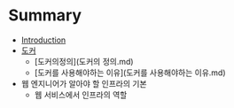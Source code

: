 # Summary

* [Introduction](README.md)
* [도커](도커.md)
   * [도커의정의](도커의 정의.md)
   * [도커를 사용해야하는 이유](도커를 사용해야하는 이유.md)
* 웹 엔지니어가 알아야 할 인프라의 기본
   * 웹 서비스에서 인프라의 역할

